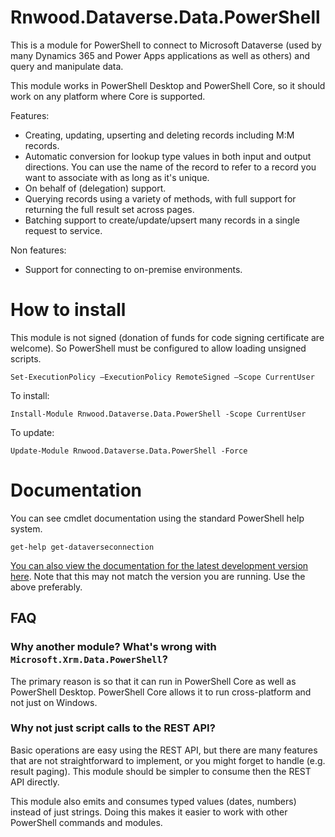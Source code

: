 # Rnwood.Dataverse.Data.PowerShell

This is a module for PowerShell to connect to Microsoft Dataverse (used by many Dynamics 365 and Power Apps applications as well as others) and query and manipulate data.

This module works in PowerShell Desktop and PowerShell Core, so it should work on any platform where Core is supported.

Features:
- Creating, updating, upserting and deleting records including M:M records.
- Automatic conversion for lookup type values in both input and output directions. You can use the name of the record to refer to a record you want to associate with as long as it's unique.
- On behalf of (delegation) support.
- Querying records using a variety of methods, with full support for returning the full result set across pages.
- Batching support to create/update/upsert many records in a single request to service.

Non features:
- Support for connecting to on-premise environments.

# How to install

This module is not signed (donation of funds for code signing certificate are welcome). So PowerShell must be configured to allow loading unsigned scripts.

```
Set-ExecutionPolicy –ExecutionPolicy RemoteSigned –Scope CurrentUser
```
To install:
```
Install-Module Rnwood.Dataverse.Data.PowerShell -Scope CurrentUser
```

To update:
```
Update-Module Rnwood.Dataverse.Data.PowerShell -Force
```

# Documentation
You can see cmdlet documentation using the standard PowerShell help system.

```
get-help get-dataverseconnection
```

[You can also view the documentation for the latest development version here](Rnwood.Dataverse.Data.PowerShell/docs). Note that this may not match the version you are running. Use the above preferably.


## FAQ
### Why another module? What's wrong with `Microsoft.Xrm.Data.PowerShell`?
The primary reason is so that it can run in PowerShell Core as well as PowerShell Desktop. PowerShell Core allows it to run cross-platform and not just on Windows.

### Why not just script calls to the REST API?
Basic operations are easy using the REST API, but there are many features that are not straightforward to implement, or you might forget to handle (e.g. result paging). This module should be simpler to consume then the REST API directly.

This module also emits and consumes typed values (dates, numbers) instead of just strings. Doing this makes it easier to work with other PowerShell commands and modules.
